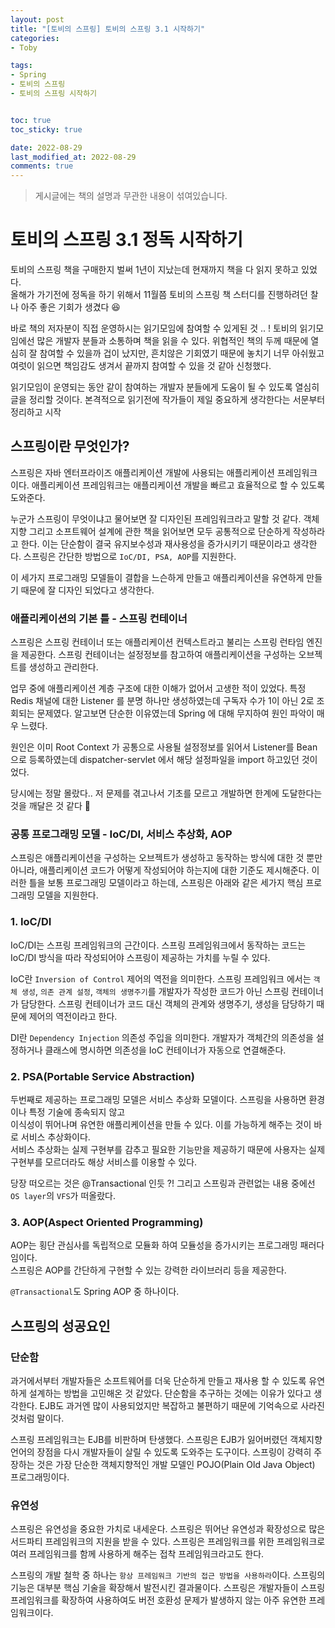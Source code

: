 ```yaml
---
layout: post
title: "[토비의 스프링] 토비의 스프링 3.1 시작하기"
categories:
- Toby

tags:
- Spring
- 토비의 스프링
- 토비의 스프링 시작하기


toc: true
toc_sticky: true

date: 2022-08-29 
last_modified_at: 2022-08-29
comments: true
---
```


> 게시글에는 책의 설명과 무관한 내용이 섞여있습니다.

# 토비의 스프링 3.1 정독 시작하기 
토비의 스프링 책을 구매한지 벌써 1년이 지났는데 현재까지 책을 다 읽지 못하고 있었다.  
올해가 가기전에 정독을 하기 위해서 11월쯤 토비의 스프링 책 스터디를 진행하려던 찰나 아주 좋은 기회가 생겼다 😆

바로 책의 저자분이 직접 운영하시는 읽기모임에 참여할 수 있게된 것 .. ! 토비의 읽기모임에선 많은 개발자 분들과 소통하며 책을 읽을 수 있다.
위협적인 책의 두께 때문에 열심히 잘 참여할 수 있을까 겁이 났지만, 흔치않은 기회였기 때문에 놓치기 너무 아쉬웠고 여럿이 읽으면 책임감도 생겨서 끝까지 참여할 수 있을 것 같아 신청했다.

읽기모임이 운영되는 동안 같이 참여하는 개발자 분들에게 도움이 될 수 있도록 열심히 글을 정리할 것이다. 본격적으로 읽기전에 작가들이 제일 중요하게 생각한다는 서문부터 정리하고 시작 

## 스프링이란 무엇인가? 
스프링은 자바 엔터프라이즈 애플리케이션 개발에 사용되는 애플리케이션 프레임워크이다. 애플리케이션 프레임워크는 애플리케이션 개발을 빠르고 효율적으로 할 수 있도록 도와준다.  

누군가 스프링이 무엇이냐고 물어보면 잘 디자인된 프레임워크라고 말할 것 같다. 객체지향 그리고 소프트웨어 설계에 관한 책을 읽어보면 모두 공통적으로 단순하게 작성하라고 한다.
이는 단순함이 결국 유지보수성과 재사용성을 증가시키기 때문이라고 생각한다. 스프링은 간단한 방법으로 `IoC/DI, PSA, AOP`를 지원한다.  

이 세가지 프로그래밍 모델들이 결합을 느슨하게 만들고 애플리케이션을 유연하게 만들기 때문에 잘 디자인 되었다고 생각한다. 

### 애플리케이션의 기본 틀 - 스프링 컨테이너
스프링은 스프링 컨테이너 또는 애플리케이션 컨텍스트라고 불리는 스프링 런타임 엔진을 제공한다.
스프링 컨테이너는 설정정보를 참고하여 애플리케이션을 구성하는 오브젝트를 생성하고 관리한다.

업무 중에 애플리케이션 계층 구조에 대한 이해가 없어서 고생한 적이 있었다. 특정 Redis 채널에 대한 Listener 를 분명 하나만 생성하였는데
구독자 수가 1이 아닌 2로 조회되는 문제였다. 알고보면 단순한 이유였는데 Spring 에 대해 무지하여 원인 파악이 매우 느렸다.  

원인은 이미 Root Context 가 공통으로 사용될 설정정보를 읽어서 Listener를 Bean으로 등록하였는데 dispatcher-servlet 에서 해당 설정파일을 import 하고있던 것이었다.

당시에는 정말 몰랐다.. 저 문제를 겪고나서 기초를 모르고 개발하면 한계에 도달한다는 것을 깨달은 것 같다 🥺

### 공통 프로그래밍 모델 - IoC/DI, 서비스 추상화, AOP
스프링은 애플리케이션을 구성하는 오브젝트가 생성하고 동작하는 방식에 대한 것 뿐만 아니라, 애플리케이션 코드가 어떻게 작성되어야 하는지에 대한 기준도 제시해준다.
이러한 틀을 보통 프로그래밍 모델이라고 하는데, 스프링은 아래와 같은 세가지 핵심 프로그래밍 모델을 지원한다.

### 1. IoC/DI
IoC/DI는 스프링 프레임워크의 근간이다. 스프링 프레임워크에서 동작하는 코드는 IoC/DI 방식을 따라 작성되어야 스프링이 제공하는 가치를 누릴 수 있다. 

IoC란 `Inversion of Control` 제어의 역전을 의미한다.
스프링 프레임워크 에서는 `객체 생성`, `의존 관계 설정`, `객체의 생명주기`를 개발자가 작성한 코드가 아닌 스프링 컨테이너가 담당한다. 
스프링 컨테이너가 코드 대신 객체의 관계와 생명주기, 생성을 담당하기 때문에 제어의 역전이라고 한다.

DI란 `Dependency Injection` 의존성 주입을 의미한다.
개발자가 객체간의 의존성을 설정하거나 클래스에 명시하면 의존성을 IoC 컨테이너가 자동으로 연결해준다.

### 2. PSA(Portable Service Abstraction)
두번째로 제공하는 프로그래밍 모델은 서비스 추상화 모델이다. 스프링을 사용하면 환경이나 특정 기술에 종속되지 않고  
이식성이 뛰어나며 유연한 애플리케이션을 만들 수 있다. 이를 가능하게 해주는 것이 바로 서비스 추상화이다.   
서비스 추상화는 실제 구현부를 감추고 필요한 기능만을 제공하기 때문에 사용자는 실제 구현부를 모르더라도 해상 서비스를 이용할 수 있다.

당장 떠오르는 것은 @Transactional 인듯 ?! 그리고 스프링과 관련없는 내용 중에선 `OS layer`의 `VFS`가 떠올랐다. 


### 3. AOP(Aspect Oriented Programming)
AOP는 횡단 관심사를 독립적으로 모듈화 하여 모듈성을 증가시키는 프로그래밍 패러다임이다.  
스프링은 AOP를 간단하게 구현할 수 있는 강력한 라이브러리 등을 제공한다.

`@Transactional`도 Spring AOP 중 하나이다.

## 스프링의 성공요인

### 단순함
과거에서부터 개발자들은 소프트웨어를 더욱 단순하게 만들고 재사용 할 수 있도록 유연하게 설계하는 방법을 고민해온 것 같았다.
단순함을 추구하는 것에는 이유가 있다고 생각한다. EJB도 과거엔 많이 사용되었지만 복잡하고 불편하기 때문에 기억속으로 사라진 것처럼 말이다.

스프링 프레임워크는 EJB를 비판하며 탄생했다. 스프링은 EJB가 잃어버렸던 객체지향 언어의 장점을 다시 개발자들이 살릴 수 있도록 도와주는 도구이다.
스프링이 강력히 주장하는 것은 가장 단순한 객체지향적인 개발 모델인 POJO(Plain Old Java Object) 프로그래밍이다.

### 유연성
스프링은 유연성을 중요한 가치로 내세운다. 스프링은 뛰어난 유연성과 확장성으로 많은 서드파티 프레임워크의 지원을 받을 수 있다.
스프링은 프레임워크를 위한 프레임워크로 여러 프레임워크를 함께 사용하게 해주는 접착 프레임워크라고도 한다.  

스프링의 개발 철학 중 하나는 `항상 프레임워크 기반의 접근 방법을 사용하라`이다. 스프링의 기능은 대부분 핵심 기술을 확장해서 발전시킨 결과물이다.
스프링은 개발자들이 스프링 프레임워크를 확장하여 사용하여도 버전 호환성 문제가 발생하지 않는 아주 유연한 프레임워크이다.










